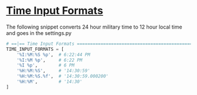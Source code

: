 # [Time Input Formats](https://stackoverflow.com/questions/48514222/django-admin-datetimefield-showing-24hr-format-time/48521723)

The following snippet converts 24 hour military time to 12 hour local time and goes in the settings.py

```python
# ==|== Time Input Formats =========================================================================
TIME_INPUT_FORMATS = [
    '%I:%M:%S %p',  # 6:22:44 PM
    '%I:%M %p',     # 6:22 PM
    '%I %p',        # 6 PM
    '%H:%M:%S',     # '14:30:59'
    '%H:%M:%S.%f',  # '14:30:59.000200'
    '%H:%M',        # '14:30'
]
```
